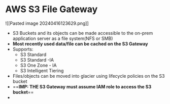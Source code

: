 
# AWS S3 File Gateway




![[Pasted image 20240416123629.png]]
- S3 Buckets and its objects can be made accessible to the on-prem application server as a file system(NFS or SMB)
- **Most recently used data/file can be cached on the S3 Gateway**
- Supports:
	- S3 Standard
	- S3 Standard -IA
	- S3 One Zone - IA
	- S3 Intelligent Tiering
- Files/objects can be moved into glacier using lifecycle policies on the S3 bucket
- ==**IMP: THE S3 Gateway must assume IAM role to access the S3 bucket**==
- 